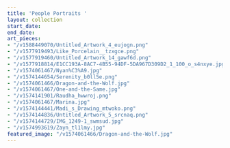```yaml
---
title: 'People Portraits '
layout: collection
start_date: 
end_date: 
art_pieces:
- "/v1588449070/Untitled_Artwork_4_eujogn.png"
- "/v1577919493/Like_Porcelain__tzxgce.png"
- "/v1577919460/Untitled_Artwork_14_gawf6d.png"
- "/v1577918814/E1CC193A-8AC7-4B55-94DF-5DA967D309D2_1_100_o_s4nxye.jpg"
- "/v1574061467/Nyan%C3%A9.jpg"
- "/v1574144654/Serenity_b0ll5e.png"
- "/v1574061466/Dragon-and-the-Wolf.jpg"
- "/v1574061467/One-and-the-Same.jpg"
- "/v1574141901/Raudha_hwwroj.png"
- "/v1574061467/Marina.jpg"
- "/v1574144441/Madi_s_Drawing_mtwoko.png"
- "/v1574144836/Untitled_Artwork_5_srcnaq.png"
- "/v1574144729/IMG_1249-1_swmsud.jpg"
- "/v1574993619/Zayn_tl1lmy.jpg"
featured_image: "/v1574061466/Dragon-and-the-Wolf.jpg"
---
```



